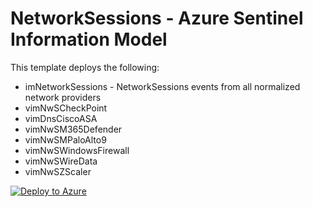 # NetworkSessions - Azure Sentinel Information Model

This template deploys the following:
* imNetworkSessions - NetworkSessions events from all normalized network providers
* vimNwSCheckPoint
* vimDnsCiscoASA
* vimNwSM365Defender
* vimNwSMPaloAlto9
* vimNwSWindowsFirewall
* vimNwSWireData
* vimNwSZScaler


[![Deploy to Azure](https://aka.ms/deploytoazurebutton)](https://aka.ms/AzSentinelNetworkSessionsARM)